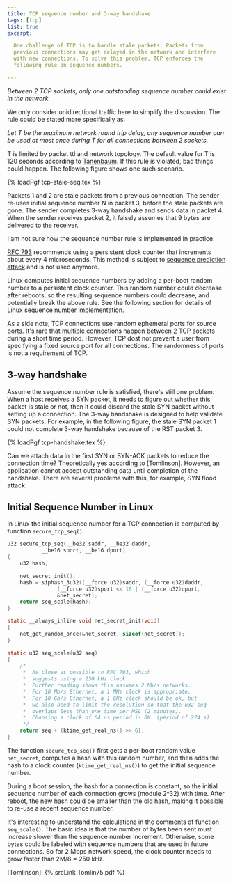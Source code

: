 ```yaml
---
title: TCP sequence number and 3-way handshake
tags: [tcp]
list: true
excerpt:

  One challenge of TCP is to handle stale packets. Packets from
  previous connections may get delayed in the network and interfere
  with new connections. To solve this problem, TCP enforces the
  following rule on sequence numbers.

---
```


*Between 2 TCP sockets, only one outstanding sequence number could
exist in the network.*

We only consider unidirectional traffic here to simplify the
discussion.  The rule could be stated more specifically as:

*Let T be the maximum network round trip delay, any sequence number
can be used at most once during T for all connections between 2
sockets.*

T is limited by packet ttl and network topology. The default value for
T is 120 seconds according to [Tanenbaum]. If this rule is violated,
bad things could happen.  The following figure shows one such
scenario.

{% loadPgf tcp-stale-seq.tex %}

Packets 1 and 2 are stale packets from a previous connection.  The
sender re-uses initial sequence number N in packet 3, before the stale
packets are gone.  The sender completes 3-way handshake and sends data
in packet 4.  When the sender receives packet 2, it falsely assumes
that 9 bytes are delivered to the receiver.

I am not sure how the sequence number rule is implemented in practice.

[RFC 793] recommends using a persistent clock counter that increments
about every 4 microseconds.  This method is subject to [sequence
prediction attack] and is not used anymore.

Linux computes initial sequence numbers by adding a per-boot random
number to a persistent clock counter.  This random number could
decrease after reboots, so the resulting sequence numbers could
decrease, and potentially break the above rule.  See the following
section for details of Linux sequence number implementation.

As a side note, TCP connections use random ephemeral ports for source
ports.  It's rare that multiple connections happen between 2 TCP
sockets during a short time period.  However, TCP dost not prevent a
user from specifying a fixed source port for all connections.  The
randomness of ports is not a requirement of TCP.

## 3-way handshake

Assume the sequence number rule is satisfied, there's still one
problem.  When a host receives a SYN packet, it needs to figure out
whether this packet is stale or not, then it could discard the stale
SYN packet without setting up a connection.  The 3-way handshake is
designed to help validate SYN packets.  For example, in the following
figure, the stale SYN packet 1 could not complete 3-way handshake
because of the RST packet 3.

{% loadPgf tcp-handshake.tex %}

Can we attach data in the first SYN or SYN-ACK packets to reduce the
connection time?  Theoretically yes according to [Tomlinson].  However,
an application cannot accept outstanding data until completion of the
handshake.  There are several problems with this, for example, SYN
flood attack.

## Initial Sequence Number in Linux

In Linux the initial sequence number for a TCP connection is computed
by function `secure_tcp_seq()`.

```c
u32 secure_tcp_seq(__be32 saddr, __be32 daddr,
		   __be16 sport, __be16 dport)
{
	u32 hash;

	net_secret_init();
	hash = siphash_3u32((__force u32)saddr, (__force u32)daddr,
			    (__force u32)sport << 16 | (__force u32)dport,
			    &net_secret);
	return seq_scale(hash);
}

static __always_inline void net_secret_init(void)
{
	net_get_random_once(&net_secret, sizeof(net_secret));
}

static u32 seq_scale(u32 seq)
{
	/*
	 *	As close as possible to RFC 793, which
	 *	suggests using a 250 kHz clock.
	 *	Further reading shows this assumes 2 Mb/s networks.
	 *	For 10 Mb/s Ethernet, a 1 MHz clock is appropriate.
	 *	For 10 Gb/s Ethernet, a 1 GHz clock should be ok, but
	 *	we also need to limit the resolution so that the u32 seq
	 *	overlaps less than one time per MSL (2 minutes).
	 *	Choosing a clock of 64 ns period is OK. (period of 274 s)
	 */
	return seq + (ktime_get_real_ns() >> 6);
}
```

The function `secure_tcp_seq()` first gets a per-boot random value
`net_secret`, computes a hash with this random number, and then adds
the hash to a clock counter (`ktime_get_real_ns()`) to get the initial
sequence number.

During a boot session, the hash for a connection is constant, so the
initial sequence number of each connection grows (module 2^32) with
time.  After reboot, the new hash could be smaller than the old hash,
making it possible to re-use a recent sequence number.

It's interesting to understand the calculations in the comments of
function `seq_scale()`.  The basic idea is that the number of bytes
been sent must increase slower than the sequence number increment.
Otherwise, some bytes could be labeled with sequence numbers that are
used in future connections.  So for 2 Mbps network speed, the clock
counter needs to grow faster than 2M/8 = 250 kHz.

[Tanenbaum]: https://www.pearson.com/us/higher-education/program/Tanenbaum-Computer-Networks-5th-Edition/PGM270019.html
[RFC 793]: https://tools.ietf.org/html/rfc793#section-3.3
[sequence prediction attack]: https://en.wikipedia.org/wiki/TCP_sequence_prediction_attack
[Tomlinson]: {% srcLink Tomlin75.pdf %}
